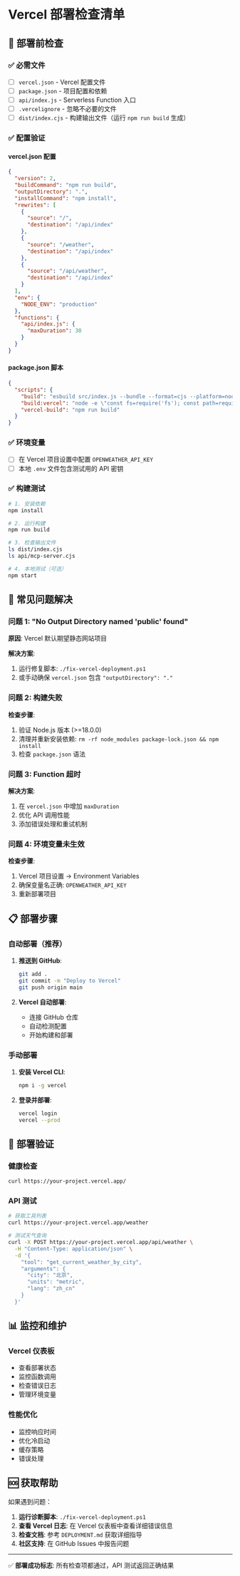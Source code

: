 # Vercel 部署检查清单

## 🚀 部署前检查

### ✅ 必需文件

- [ ] `vercel.json` - Vercel 配置文件
- [ ] `package.json` - 项目配置和依赖
- [ ] `api/index.js` - Serverless Function 入口
- [ ] `.vercelignore` - 忽略不必要的文件
- [ ] `dist/index.cjs` - 构建输出文件（运行 `npm run build` 生成）

### ✅ 配置验证

#### vercel.json 配置
```json
{
  "version": 2,
  "buildCommand": "npm run build",
  "outputDirectory": ".",
  "installCommand": "npm install",
  "rewrites": [
    {
      "source": "/",
      "destination": "/api/index"
    },
    {
      "source": "/weather",
      "destination": "/api/index"
    },
    {
      "source": "/api/weather",
      "destination": "/api/index"
    }
  ],
  "env": {
    "NODE_ENV": "production"
  },
  "functions": {
    "api/index.js": {
      "maxDuration": 30
    }
  }
}
```

#### package.json 脚本
```json
{
  "scripts": {
    "build": "esbuild src/index.js --bundle --format=cjs --platform=node --target=node22 --outfile=dist/index.cjs && npm run build:vercel",
    "build:vercel": "node -e \"const fs=require('fs'); const path=require('path'); if(!fs.existsSync('api')) fs.mkdirSync('api', {recursive: true}); if(fs.existsSync('dist/index.cjs')) fs.copyFileSync('dist/index.cjs', 'api/mcp-server.cjs');\"",
    "vercel-build": "npm run build"
  }
}
```

### ✅ 环境变量

- [ ] 在 Vercel 项目设置中配置 `OPENWEATHER_API_KEY`
- [ ] 本地 `.env` 文件包含测试用的 API 密钥

### ✅ 构建测试

```bash
# 1. 安装依赖
npm install

# 2. 运行构建
npm run build

# 3. 检查输出文件
ls dist/index.cjs
ls api/mcp-server.cjs

# 4. 本地测试（可选）
npm start
```

## 🔧 常见问题解决

### 问题 1: "No Output Directory named 'public' found"

**原因**: Vercel 默认期望静态网站项目

**解决方案**:
1. 运行修复脚本: `./fix-vercel-deployment.ps1`
2. 或手动确保 `vercel.json` 包含 `"outputDirectory": "."`

### 问题 2: 构建失败

**检查步骤**:
1. 验证 Node.js 版本 (>=18.0.0)
2. 清理并重新安装依赖: `rm -rf node_modules package-lock.json && npm install`
3. 检查 `package.json` 语法

### 问题 3: Function 超时

**解决方案**:
1. 在 `vercel.json` 中增加 `maxDuration`
2. 优化 API 调用性能
3. 添加错误处理和重试机制

### 问题 4: 环境变量未生效

**检查步骤**:
1. Vercel 项目设置 → Environment Variables
2. 确保变量名正确: `OPENWEATHER_API_KEY`
3. 重新部署项目

## 📋 部署步骤

### 自动部署（推荐）

1. **推送到 GitHub**:
   ```bash
   git add .
   git commit -m "Deploy to Vercel"
   git push origin main
   ```

2. **Vercel 自动部署**:
   - 连接 GitHub 仓库
   - 自动检测配置
   - 开始构建和部署

### 手动部署

1. **安装 Vercel CLI**:
   ```bash
   npm i -g vercel
   ```

2. **登录并部署**:
   ```bash
   vercel login
   vercel --prod
   ```

## 🧪 部署验证

### 健康检查
```bash
curl https://your-project.vercel.app/
```

### API 测试
```bash
# 获取工具列表
curl https://your-project.vercel.app/weather

# 测试天气查询
curl -X POST https://your-project.vercel.app/api/weather \
  -H "Content-Type: application/json" \
  -d '{
    "tool": "get_current_weather_by_city",
    "arguments": {
      "city": "北京",
      "units": "metric",
      "lang": "zh_cn"
    }
  }'
```

## 📊 监控和维护

### Vercel 仪表板
- 查看部署状态
- 监控函数调用
- 检查错误日志
- 管理环境变量

### 性能优化
- 监控响应时间
- 优化冷启动
- 缓存策略
- 错误处理

## 🆘 获取帮助

如果遇到问题：

1. **运行诊断脚本**: `./fix-vercel-deployment.ps1`
2. **查看 Vercel 日志**: 在 Vercel 仪表板中查看详细错误信息
3. **检查文档**: 参考 `DEPLOYMENT.md` 获取详细指导
4. **社区支持**: 在 GitHub Issues 中报告问题

---

✅ **部署成功标志**: 所有检查项都通过，API 测试返回正确结果